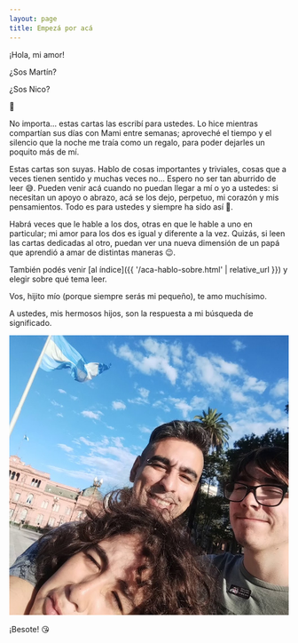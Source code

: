 ```yaml
---
layout: page
title: Empezá por acá
---
```


¡Hola, mi amor!

¿Sos Martín?

¿Sos Nico?

🤔

No importa... estas cartas las escribí para ustedes. Lo hice mientras compartían
sus días con Mami entre semanas; aproveché el tiempo y el silencio que la noche
me traía como un regalo, para poder dejarles un poquito más de mí.

Estas cartas son suyas. Hablo de cosas importantes y triviales, cosas que a
veces tienen sentido y muchas veces no... Espero no ser tan aburrido de leer 😅.
Pueden venir acá cuando no puedan llegar a mí o yo a ustedes: si necesitan un
apoyo o abrazo, acá se los dejo, perpetuo, mi corazón y mis pensamientos. Todo
es para ustedes y siempre ha sido así 🥰.

Habrá veces que le hable a los dos, otras en que le hable a uno en particular;
mi amor para los dos es igual y diferente a la vez. Quizás, si leen las cartas
dedicadas al otro, puedan ver una nueva dimensión de un papá que aprendió a
amar de distintas maneras 😉.

También podés venir [al índice]({{ '/aca-hablo-sobre.html' | relative_url }}) y
elegir sobre qué tema leer.

Vos, hijito mío (porque siempre serás mi pequeño), te amo muchísimo.

A ustedes, mis hermosos hijos, son la respuesta a mi búsqueda de significado.

![Nosotros](/assets/nosotros.jpeg)

¡Besote! 😘

